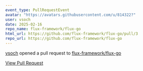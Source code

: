 ```yaml
---
event_type: PullRequestEvent
avatar: "https://avatars.githubusercontent.com/u/814322?"
user: vsoch
date: 2025-02-16
repo_name: flux-framework/flux-go
html_url: https://github.com/flux-framework/flux-go/pull/3
repo_url: https://github.com/flux-framework/flux-go
---
```


<a href='https://github.com/vsoch' target='_blank'>vsoch</a> opened a pull request to <a href='https://github.com/flux-framework/flux-go' target='_blank'>flux-framework/flux-go</a>

<a href='https://github.com/flux-framework/flux-go/pull/3' target='_blank'>View Pull Request</a>